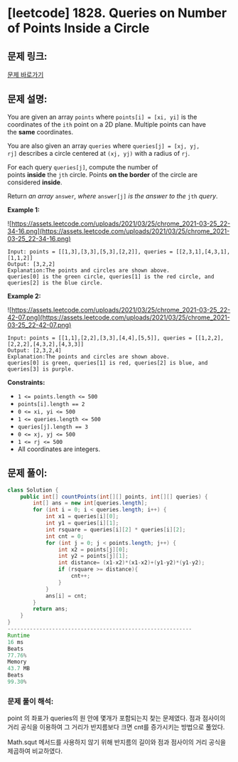 # [leetcode] 1828. Queries on Number of Points Inside a Circle



## 문제 링크:

[문제 바로가기](https://leetcode.com/problems/queries-on-number-of-points-inside-a-circle/)

## 문제 설명:

You are given an array `points` where `points[i] = [xi, yi]` is the coordinates of the `ith` point on a 2D plane. Multiple points can have the **same** coordinates.

You are also given an array `queries` where `queries[j] = [xj, yj, rj]` describes a circle centered at `(xj, yj)` with a radius of `rj`.

For each query `queries[j]`, compute the number of points **inside** the `jth` circle. Points **on the border** of the circle are considered **inside**.

Return *an array* `answer`*, where* `answer[j]` *is the answer to the* `jth` *query*.

**Example 1:**

![https://assets.leetcode.com/uploads/2021/03/25/chrome_2021-03-25_22-34-16.png](https://assets.leetcode.com/uploads/2021/03/25/chrome_2021-03-25_22-34-16.png)

```
Input: points = [[1,3],[3,3],[5,3],[2,2]], queries = [[2,3,1],[4,3,1],[1,1,2]]
Output: [3,2,2]
Explanation:The points and circles are shown above.
queries[0] is the green circle, queries[1] is the red circle, and queries[2] is the blue circle.

```

**Example 2:**

![https://assets.leetcode.com/uploads/2021/03/25/chrome_2021-03-25_22-42-07.png](https://assets.leetcode.com/uploads/2021/03/25/chrome_2021-03-25_22-42-07.png)

```
Input: points = [[1,1],[2,2],[3,3],[4,4],[5,5]], queries = [[1,2,2],[2,2,2],[4,3,2],[4,3,3]]
Output: [2,3,2,4]
Explanation:The points and circles are shown above.
queries[0] is green, queries[1] is red, queries[2] is blue, and queries[3] is purple.

```

**Constraints:**

- `1 <= points.length <= 500`
- `points[i].length == 2`
- `0 <= xi, yi <= 500`
- `1 <= queries.length <= 500`
- `queries[j].length == 3`
- `0 <= xj, yj <= 500`
- `1 <= rj <= 500`
- All coordinates are integers.

## 문제 풀이:

```java
class Solution {
    public int[] countPoints(int[][] points, int[][] queries) {
        int[] ans = new int[queries.length];
        for (int i = 0; i < queries.length; i++) {
            int x1 = queries[i][0];
            int y1 = queries[i][1];
            int rsquare = queries[i][2] * queries[i][2];
            int cnt = 0;
            for (int j = 0; j < points.length; j++) {
                int x2 = points[j][0];
                int y2 = points[j][1];
                int distance= (x1-x2)*(x1-x2)+(y1-y2)*(y1-y2);
                if (rsquare >= distance){
                    cnt++;
                }
            }
            ans[i] = cnt;
        }
        return ans;
    }
}
----------------------------------------------------------
Runtime
16 ms
Beats
77.76%
Memory
43.7 MB
Beats
99.30%
```

### **문제 풀이 해석:**

point 의 좌표가 queries의 원 안에 몇개가 포함되는지 찾는 문제였다. 점과 점사이의 거리 공식을 이용하여 그 거리가 반지름보다 크면 cnt를 증가시키는 방법으로 풀었다.

Math.squt 메서드를 사용하지 않기 위해 반지름의 길이와 점과 점사이의 거리 공식을 제곱하여 비교하였다.